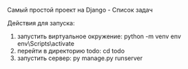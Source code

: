 Самый простой проект на Django - Список задач

Действия для запуска:

1. запустить виртуальное окружение: python -m venv env env\Scripts\activate
2. перейти в директорию todo: cd todo
3. запустить сервер: py manage.py runserver
